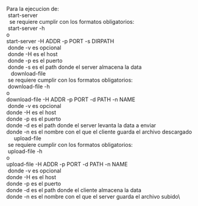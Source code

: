 
Para la ejecucion de:\
 start-server\
  se requiere cumplir con los formatos obligatorios:\
   start-server -h\
   o\
   start-server -H ADDR -p PORT -s DIRPATH\
    donde -v es opcional\
    donde -H es el host\
    donde -p es el puerto\
    donde -s es el path donde el server almacena la data\
   download-file\
    se requiere cumplir con los formatos obligatorios:\
     download-file -h\
     o\
     download-file -H ADDR -p PORT -d PATH -n NAME\
      donde -v es opcional\
      donde -H es el host\
      donde -p es el puerto\
      donde -d es el path donde el server levanta la data a enviar\
      donde -n es el nombre con el que el cliente guarda el archivo descargado\
     upload-file\
      se requiere cumplir con los formatos obligatorios:\
       upload-file -h\
       o\
       upload-file -H ADDR -p PORT -d PATH -n NAME\
        donde -v es opcional\
	donde -H es el host\
	donde -p es el puerto\
	donde -d es el path donde el cliente almacena la data\
	donde -n es el nombre con el que el server guarda el archivo subido\
